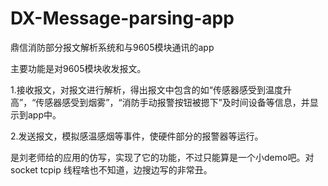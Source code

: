 # DX-Message-parsing-app
鼎信消防部分报文解析系统和与9605模块通讯的app

主要功能是对9605模块收发报文。

1.接收报文，对报文进行解析，得出报文中包含的如“传感器感受到温度升高”，“传感器感受到烟雾”，“消防手动报警按钮被摁下”及时间设备等信息，并显示到app中。

2.发送报文，模拟感温感烟等事件，使硬件部分的报警器等运行。

是刘老师给的应用的仿写，实现了它的功能，不过只能算是一个小demo吧。对socket tcpip 线程啥也不知道，边搜边写的非常丑。
